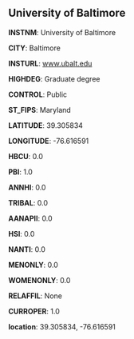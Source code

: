 
University of Baltimore
---
**INSTNM**: University of Baltimore

**CITY**: Baltimore

**INSTURL**: www.ubalt.edu

**HIGHDEG**: Graduate degree

**CONTROL**: Public

**ST_FIPS**: Maryland

**LATITUDE**: 39.305834

**LONGITUDE**: -76.616591

**HBCU**: 0.0

**PBI**: 1.0

**ANNHI**: 0.0

**TRIBAL**: 0.0

**AANAPII**: 0.0

**HSI**: 0.0

**NANTI**: 0.0

**MENONLY**: 0.0

**WOMENONLY**: 0.0

**RELAFFIL**: None

**CURROPER**: 1.0

**location**: 39.305834, -76.616591